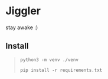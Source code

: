 # Jiggler
stay awake :)

## Install

> ``` python3 -m venv ./venv ```
>
> ``` pip install -r requirements.txt  ```
